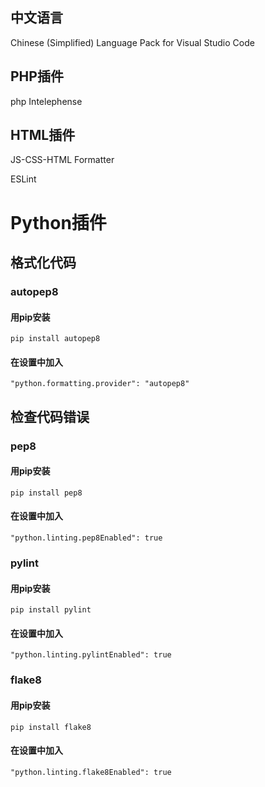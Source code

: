 
## 中文语言
Chinese (Simplified) Language Pack for Visual Studio Code

## PHP插件
php Intelephense

## HTML插件
JS-CSS-HTML Formatter

ESLint

# Python插件

## 格式化代码
### autopep8
#### 用pip安装
```shell
pip install autopep8
```
#### 在设置中加入
```
"python.formatting.provider": "autopep8"
```

## 检查代码错误
### pep8
#### 用pip安装
```shell
pip install pep8
```
#### 在设置中加入
```
"python.linting.pep8Enabled": true
```


### pylint
#### 用pip安装
```shell
pip install pylint
```
#### 在设置中加入
```
"python.linting.pylintEnabled": true
```


### flake8
#### 用pip安装
```shell
pip install flake8
```
#### 在设置中加入
```
"python.linting.flake8Enabled": true
```
